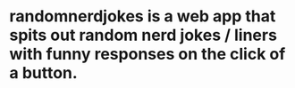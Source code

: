 # randomnerdjokes is a web app that spits out random nerd jokes / liners with funny responses on the click of a button. 
